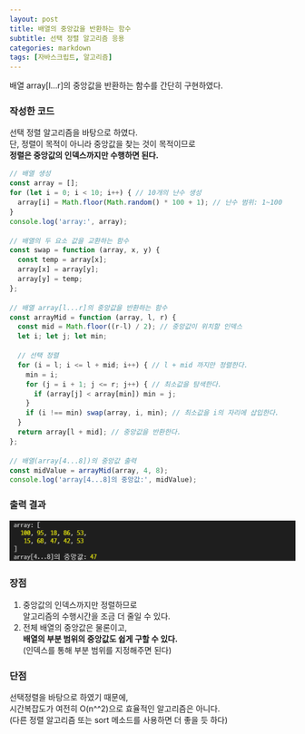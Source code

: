 ```yaml
---
layout: post
title: 배열의 중앙값을 반환하는 함수
subtitle: 선택 정렬 알고리즘 응용
categories: markdown
tags: [자바스크립트, 알고리즘]
---
```


배열 array[l...r]의 중앙값을 반환하는 함수를 간단히 구현하였다.  

### 작성한 코드

선택 정렬 알고리즘을 바탕으로 하였다.  
단, 정렬이 목적이 아니라 중앙값을 찾는 것이 목적이므로  
**정렬은 중앙값의 인덱스까지만 수행하면 된다.**  

```javascript
// 배열 생성
const array = [];
for (let i = 0; i < 10; i++) { // 10개의 난수 생성
  array[i] = Math.floor(Math.random() * 100 + 1); // 난수 범위: 1~100
}
console.log('array:', array);

// 배열의 두 요소 값을 교환하는 함수
const swap = function (array, x, y) {
  const temp = array[x];
  array[x] = array[y];
  array[y] = temp;
};

// 배열 array[l...r]의 중앙값을 반환하는 함수
const arrayMid = function (array, l, r) {
  const mid = Math.floor((r-l) / 2); // 중앙값이 위치할 인덱스
  let i; let j; let min;

  // 선택 정렬
  for (i = l; i <= l + mid; i++) { // l + mid 까지만 정렬한다.
    min = i;
    for (j = i + 1; j <= r; j++) { // 최소값을 탐색한다.
      if (array[j] < array[min]) min = j;
    }
    if (i !== min) swap(array, i, min); // 최소값을 i의 자리에 삽입한다.
  }
  return array[l + mid]; // 중앙값을 반환한다.
};

// 배열(array[4...8])의 중앙값 출력
const midValue = arrayMid(array, 4, 8);
console.log('array[4...8]의 중앙값:', midValue);
```

### 출력 결과

![출력 결과](https://github.com/gitul0515/gitul0515.github.io/blob/main/_posts/image/211019_1.png?raw=true)


### 장점
  1. 중앙값의 인덱스까지만 정렬하므로  
     알고리즘의 수행시간을 조금 더 줄일 수 있다.  
  2. 전체 배열의 중앙값은 물론이고,  
     **배열의 부분 범위의 중앙값도 쉽게 구할 수 있다.**  
     (인덱스를 통해 부분 범위를 지정해주면 된다)

  
### 단점
  선택정렬을 바탕으로 하였기 때문에,  
  시간복잡도가 여전히 O(n^^2)으로 효율적인 알고리즘은 아니다.  
  (다른 정렬 알고리즘 또는 sort 메소드를 사용하면 더 좋을 듯 하다)
